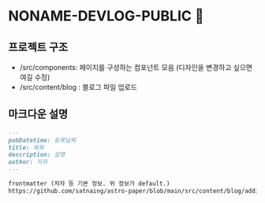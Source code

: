 # NONAME-DEVLOG-PUBLIC 🌟

## 프로젝트 구조

- /src/components: 페이지를 구성하는 컴포넌트 모음 (디자인을 변경하고 싶으면 여길 수정)
- /src/content/blog : 블로그 파일 업로드

## 마크다운 설명

```md
---
pubDatetime: 등록날짜
title: 제목
description: 설명
author: 저자
---

frontmatter (저자 등 기본 정보. 위 정보가 default.)
https://github.com/satnaing/astro-paper/blob/main/src/content/blog/adding-new-post.md
```
